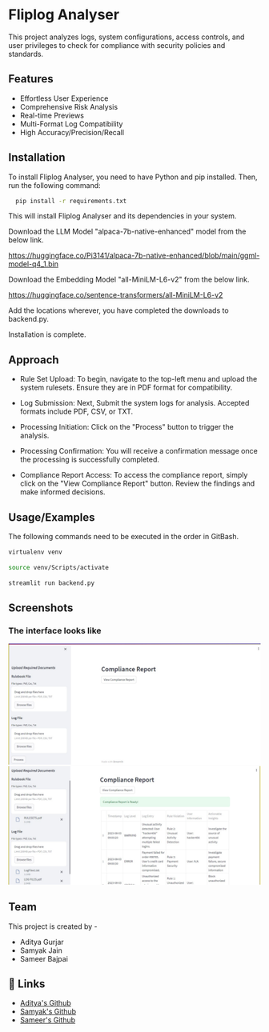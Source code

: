 
# Fliplog Analyser

This project analyzes logs, system configurations,
access controls, and user privileges to check for compliance with security policies and
standards.


## Features

- Effortless User Experience
- Comprehensive Risk Analysis
- Real-time Previews
- Multi-Format Log Compatibility
- High Accuracy/Precision/Recall



## Installation

To install Fliplog Analyser, you need to have Python and pip installed. Then, run the following command:

```bash
  pip install -r requirements.txt
````
This will install Fliplog Analyser and its dependencies in your system.

Download the LLM Model "alpaca-7b-native-enhanced" model from the below link.

https://huggingface.co/Pi3141/alpaca-7b-native-enhanced/blob/main/ggml-model-q4_1.bin
    
Download the Embedding Model "all-MiniLM-L6-v2" from the below link.

https://huggingface.co/sentence-transformers/all-MiniLM-L6-v2

Add the locations wherever, you have completed the downloads to backend.py.

Installation is complete.

## Approach 


- Rule Set Upload: To begin, navigate to the top-left menu and upload the system rulesets. Ensure they are in PDF format for compatibility.

- Log Submission: Next, Submit the system logs for analysis. Accepted formats include PDF, CSV, or TXT. 

- Processing Initiation: Click on the "Process" button to trigger the analysis. 

- Processing Confirmation: You will receive a confirmation message once the processing is successfully completed. 

- Compliance Report Access: To access the compliance report, simply click on the "View Compliance Report" button. Review the findings and make informed decisions.
## Usage/Examples

The following commands need to be executed in the order in GitBash.
```bash 
virtualenv venv
```

```bash
source venv/Scripts/activate
```

```bash
streamlit run backend.py 
```





## Screenshots

### The interface looks like 
![App Screenshot](Image1.jpg)
![App Screenshot](Image2.jpg)

## Team 

This project is created by - 
- Aditya Gurjar 
- Samyak Jain 
- Sameer Bajpai
## 🔗 Links

- [Aditya's Github](https://github.com/gurjaraditya) 
- [Samyak's Github](https://github.com/Sam9685)
- [Sameer's Github](https://github.com/bajpai13)

 

